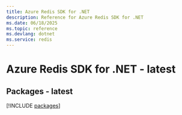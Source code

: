 ```yaml
---
title: Azure Redis SDK for .NET
description: Reference for Azure Redis SDK for .NET
ms.date: 06/18/2025
ms.topic: reference
ms.devlang: dotnet
ms.service: redis
---
```

# Azure Redis SDK for .NET - latest
## Packages - latest
[!INCLUDE [packages](redis-index.md)]